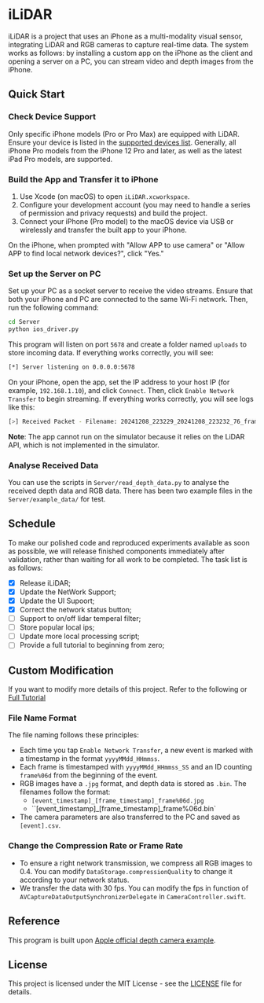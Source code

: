 # iLiDAR

iLiDAR is a project that uses an iPhone as a multi-modality visual sensor, integrating LiDAR and RGB cameras to capture real-time data. The system works as follows: by installing a custom app on the iPhone as the client and opening a server on a PC, you can stream video and depth images from the iPhone.

## Quick Start

### Check Device Support

Only specific iPhone models (Pro or Pro Max) are equipped with LiDAR. Ensure your device is listed in the [supported devices list](https://support.apple.com/en-us/102468#:~:text=Use%20the%20Measure%20app%20with%20a%20Pro%20device). Generally, all iPhone Pro models from the iPhone 12 Pro and later, as well as the latest iPad Pro models, are supported.

### Build the App and Transfer it to iPhone

1. Use Xcode (on macOS) to open `iLiDAR.xcworkspace`.
2. Configure your development account (you may need to handle a series of permission and privacy requests) and build the project.
3. Connect your iPhone (Pro model) to the macOS device via USB or wirelessly and transfer the built app to your iPhone.

On the iPhone, when prompted with "Allow APP to use camera" or "Allow APP to find local network devices?", click "Yes."

### Set up the Server on PC

Set up your PC as a socket server to receive the video streams. Ensure that both your iPhone and PC are connected to the same Wi-Fi network. Then, run the following command:

```bash
cd Server
python ios_driver.py
```
This program will listen on port `5678` and create a folder named `uploads` to store incoming data. If everything works correctly, you will see:

```bash
[*] Server listening on 0.0.0.0:5678
```

On your iPhone, open the app, set the IP address to your host IP (for example, `192.168.1.10`), and click `Connect`. Then, click `Enable Network Transfer` to begin streaming. If everything works correctly, you will see logs like this:

```bash
[>] Received Packet - Filename: 20241208_223229_20241208_223232_76_frame000316.jpg, Type: .jpg, Seq: 55, IsLast: False, Size: 1024 bytes
```
**Note**: The app cannot run on the simulator because it relies on the LiDAR API, which is not implemented in the simulator.

### Analyse Received Data

You can use the scripts in `Server/read_depth_data.py` to analyse the received depth data and RGB data. There has been two example files in the `Server/example_data/` for test.

## Schedule
To make our polished code and reproduced experiments available as soon as possible, we will release finished components immediately after validation, rather than waiting for all work to be completed. The task list is as follows:

- [x] Release iLiDAR;
- [x] Update the NetWork Support;
- [x] Update the UI Supoort;
- [x] Correct the network status button;
- [ ] Support to on/off lidar temperal filter;
- [ ] Store popular local ips;
- [ ] Update more local processing script;
- [ ] Provide a full tutorial to beginning from zero;

## Custom Modification

If you want to modify more details of this project. Refer to the following or [Full Tutorial](full_tutorial.md)

### File Name Format
The file naming follows these principles:

- Each time you tap `Enable Network Transfer`, a new event is marked with a timestamp in the format `yyyyMMdd_HHmmss`.
- Each frame is timestamped with `yyyyMMdd_HHmmss_SS` and an ID counting `frame%06d` from the beginning of the event.
- RGB images have a `.jpg` format, and depth data is stored as `.bin`. The filenames follow the format:
  - `[event_timestamp]_[frame_timestamp]_frame%06d.jpg`
  - ``[event_timestamp]_[frame_timestamp]_frame%06d.bin`
- The camera parameters are also transferred to the PC and saved as `[event].csv`.

### Change the Compression Rate or Frame Rate

- To ensure a right network transmission, we compress all RGB images to 0.4. You can modify `DataStorage.compressionQuality` to change it according to your network status.
- We transfer the data with 30 fps. You can modify the fps in function of `AVCaptureDataOutputSynchronizerDelegate` in `CameraController.swift`.

## Reference

This program is built upon [Apple official depth camera example](https://developer.apple.com/documentation/avfoundation/additional_data_capture/capturing_depth_using_the_lidar_camera).

## License

This project is licensed under the MIT License - see the [LICENSE](LICENSE.txt) file for details.